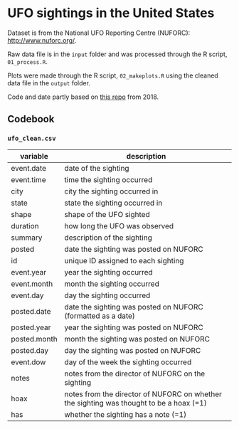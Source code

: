 # UFO sightings in the United States

Dataset is from the National UFO Reporting Centre (NUFORC): http://www.nuforc.org/.

Raw data file is in the `input` folder and was processed through the R script, `01_process.R`.

Plots were made through the R script, `02_makeplots.R` using the cleaned data file  in the `output` folder.

Code and date partly based on [this repo](https://github.com/underthecurve/ufo-sightings) from 2018.

## Codebook

### `ufo_clean.csv`

| variable    | description |
| ------------| ----------- |
| event.date  | date of the sighting |
| event.time  | time the sighting occurred  |
| city  | city the sighting occurred in |
| state  | state the sighting occurred in |
| shape  | shape of the UFO sighted |
| duration  | how long the UFO was observed |
| summary  | description of the sighting |
| posted  | date the sighting was posted on NUFORC |
| id  | unique ID assigned to each sighting |
| event.year  | year the sighting occurred |
| event.month  | month the sighting occurred  |
| event.day  | day the sighting occurred  |
| posted.date  | date the sighting was posted on NUFORC (formatted as a date)  |
| posted.year  | year the sighting was posted on NUFORC |
| posted.month  | month the sighting was posted on NUFORC |
| posted.day  | day the sighting was posted on NUFORC |
| event.dow  | day of the week the sighting occurred |
| notes  | notes from the director of NUFORC on the sighting |
| hoax  | notes from the director of NUFORC on whether the sighting was thought to be a hoax (=1)|
| has  | whether the sighting has a note (=1)|







